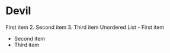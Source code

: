 # Devil
First item
2. Second item
3. Third item
Unordered List	- First item
- Second item
- Third item
